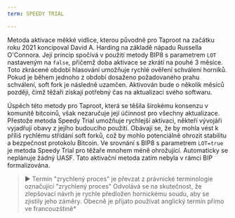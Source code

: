 ```yaml
---
term: SPEEDY TRIAL

---
```

Metoda aktivace měkké vidlice, kterou původně pro Taproot na začátku roku 2021 koncipoval David A. Harding na základě nápadu Russella O'Connora. Její princip spočívá v použití metody BIP8 s parametrem `LOT` nastaveným na `false`, přičemž doba aktivace se zkrátí na pouhé 3 měsíce. Toto zkrácené období hlasování umožňuje rychlé ověření schválení horníků. Pokud je během jednoho z období dosaženo požadovaného prahu schválení, soft fork je následně uzamčen. Aktivován bude o několik měsíců později, čímž těžaři získají potřebný čas na aktualizaci svého softwaru.

Úspěch této metody pro Taproot, která se těšila širokému konsenzu v komunitě bitcoinů, však nezaručuje její účinnost pro všechny aktualizace. Přestože metoda Speedy Trial umožňuje rychlejší aktivaci, někteří vývojáři vyjadřují obavy z jejího budoucího použití. Obávají se, že by mohla vést k příliš rychlému střídání soft forků, což by mohlo potenciálně ohrozit stabilitu a bezpečnost protokolu Bitcoin. Ve srovnání s BIP8 s parametrem `LOT=true` je metoda Speedy Trial pro těžaře mnohem méně ohrožující. Automaticky se neplánuje žádný UASF. Tato aktivační metoda zatím nebyla v rámci BIP formalizována.

> ► Termín "zrychlený proces" je převzat z právnické terminologie označující "zrychlený proces" Odvolává se na skutečnost, že zlepšovací návrh je rychle předložen hornickému soudu, aby se zjistily jeho záměry. Obecně je přijato používat anglický termín přímo ve francouzštině*